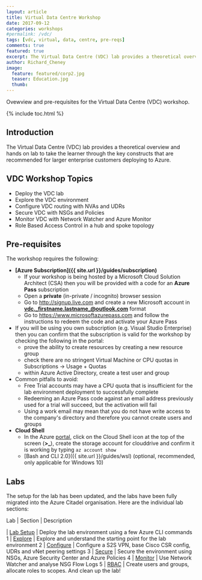```yaml
---
layout: article
title: Virtual Data Centre Workshop
date: 2017-09-12
categories: workshops
#permalink: /vdc/
tags: [vdc, virtual, data, centre, pre-reqs]
comments: true
featured: true
excerpt: The Virtual Data Centre (VDC) lab provides a theoretical overview and hands on lab to take the learner through the key constructs that are recommended for larger enterprise customers deploying to Azure.
author: Richard_Cheney
image:
  feature: featured/corp2.jpg
  teaser: Education.jpg
  thumb:
---
```

Ovewview and pre-requisites for the Virtual Data Centre (VDC) workshop.

{% include toc.html %}

## Introduction

The Virtual Data Centre (VDC) lab provides a theoretical overview and hands on lab to take the learner through the key constructs that are recommended for larger enterprise customers deploying to Azure.

## VDC Workshop Topics

* Deploy the VDC lab
* Explore the VDC environment
* Configure VDC routing with NVAs and UDRs
* Secure VDC with NSGs and Policies
* Monitor VDC with Network Watcher and Azure Monitor
* Role Based Access Control in a hub and spoke topology

## Pre-requisites

The workshop requires the following:

* **[Azure Subscription]({{ site.url }}/guides/subscription)**
    * If your workshop is being hosted by a Microsoft Cloud Solution Architect (CSA) then you will be provided with a code for an **Azure Pass** subscription
    * Open a **private** (in-private / incognito) browser session
    * Go to <http://signup.live.com> and create a new  Microsoft account in  **vdc._firstname.lastname_@outlook.com** format
    * Go to <https://www.microsoftazurepass.com> and follow the instructions to redeem the code and activate your Azure Pass
* If you will be using you own subscription (e.g. Visual Studio Enterprise) then you can confirm that the subscription is valid for the workshop by checking the following in the portal:
    * prove the ability to create resources by creating a new resource group
    * check there are no stringent Virtual Machine or CPU quotas in Subscriptions -> Usage + Quotas
    * within Azure Active Directory, create a test user and group
* Common pitfalls to avoid:
    * Free Trial accounts may have a CPU quota that is insufficient for the lab environment deployment to successfully complete
    * Redeeming an Azure Pass code against an email address previously used for a trial will succeed, but the activation will fail
    * Using a work email may mean that you do not have write access to the company's directory and therefore you cannot create users and groups
* **Cloud Shell**
    * In the Azure [portal](https://portal.azure.com), click on the Cloud Shell icon at the top of the screen (**>_**), create the storage account for clouddrive and confirm it is working by typing ```az account show```
    * [Bash and CLI 2.0]({{ site.url }}/guides/wsl) (optional, recommended, only applicable for Windows 10)

## Labs

The setup for the lab has been updated, and the labs have been fully migrated into the Azure Citadel organisation.  Here are the individual lab sections:

Lab | Section | Description

| [Lab Setup](/workshops/vdc/setup/) | Deploy the lab environment using a few Azure CLI commands
1 | [Explore](/workshops/vdc/lab1/) | Explore and understand the starting point for the lab environment
2 | [Configure](/workshops/vdc/lab2) | Configure a S2S VPN, base Cisco CSR config, UDRs and vNet peering settings
3 | [Secure](/workshops/vdc/lab3) | Secure the environment using NSGs, Azure Security Center and Azure Policies
4 | [Monitor](/workshops/vdc/lab4) | Use Network Watcher and analyse NSG Flow Logs
5 | [RBAC](/workshops/vdc/lab5) | Create users and groups, allocate roles to scopes.  And clean up the lab!
